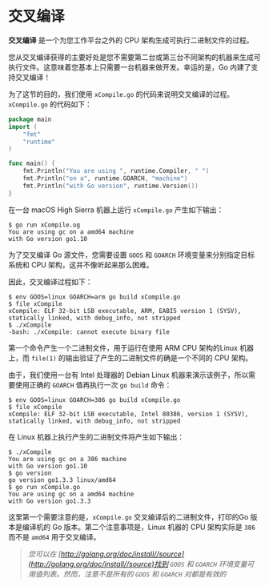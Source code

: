 # **交叉编译**

**交叉编译** 是一个为您工作平台之外的 CPU 架构生成可执行二进制文件的过程。

您从交叉编译获得的主要好处是您不需要第二台或第三台不同架构的机器来生成可执行文件。这意味着您基本上只需要一台机器来做开发。幸运的是，Go 内建了支持交叉编译！

为了这节的目的，我们使用 `xCompile.go` 的代码来说明交叉编译的过程。`xCompile.go` 的代码如下：

```go
package main
import (
    "fmt"
    "runtime"
)

func main() {
    fmt.Println("You are using ", runtime.Compiler, " ")
    fmt.Println("on a", runtime.GOARCH, "machine")
    fmt.Println("with Go version", runtime.Version())
}
```

在一台 macOS High Sierra 机器上运行 `xCompile.go` 产生如下输出：

```shell
$ go run xCompile.og
You are using gc on a amd64 machine
with Go version go1.10
```

为了交叉编译 Go 源文件，您需要设置 `GOOS` 和 `GOARCH` 环境变量来分别指定目标系统和 CPU 架构，这并不像听起来那么困难。

因此，交叉编译过程如下：

```shell
$ env GOOS=linux GOARCH=arm go build xCompile.go
$ file xCompile
xCompile: ELF 32-bit LSB executable, ARM, EABI5 version 1 (SYSV), statically linked, with debug_info, not stripped
$ ./xCompile
-bash: ./xCompile: cannot execute binary file
```

第一个命令产生一个二进制文件，用于运行在使用 ARM CPU 架构的Linux 机器上，而 `file(1)` 的输出验证了产生的二进制文件的确是一个不同的 CPU 架构。

由于，我们使用一台有 Intel 处理器的 Debian Linux 机器来演示该例子，所以需要使用正确的 `GOARCH` 值再执行一次 `go build` 命令：

```shell
$ env GOOS=linux GOARCH=386 go build xCompile.go
$ file xCompile
xCompile: ELF 32-bit LSB executable, Intel 80386, version 1 (SYSV), statically linked, with debug_info, not stripped
```

在 Linux 机器上执行产生的二进制文件将产生如下输出：

```shell
$ ./xCompile
You are using gc on a 386 machine
with Go version go1.10
$ go version
go version go1.3.3 linux/amd64
$ go run xCompile.go
You are using gc on a amd64 machine
with Go version go1.3.3
```

这里第一个需要注意的是，`xCompile.go` 交叉编译后的二进制文件，打印的Go 版本是编译机的 Go 版本。第二个注意事项是，Linux 机器的 CPU 架构实际是 `386` 而不是 `amd64` 用于交叉编译。

> *您可以在 [http://golang.org/doc/install//source](http://golang.org/doc/install//source)找到 `GOOS` 和 `GOARCH` 环境变量可用值列表。然而，注意不是所有的 `GOOS` 和 `GOARCH` 对都是有效的*
